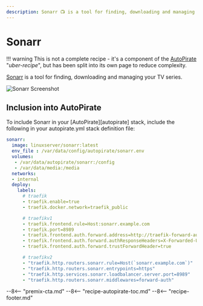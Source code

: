 ```yaml
---
description: Sonarr 📺 is a tool for finding, downloading and managing TV series
---
```


# Sonarr

!!! warning
    This is not a complete recipe - it's a component of the [AutoPirate](/recipes/autopirate/) "_uber-recipe_", but has been split into its own page to reduce complexity.

[Sonarr](https://sonarr.tv/) is a tool for finding, downloading and managing your TV series.

![Sonarr Screenshot](../../images/sonarr.png)

## Inclusion into AutoPirate

To include Sonarr in your [AutoPirate][autopirate] stack, include the following in your autopirate.yml stack definition file:

```yaml
sonarr:
  image: linuxserver/sonarr:latest
  env_file : /var/data/config/autopirate/sonarr.env
  volumes:
   - /var/data/autopirate/sonarr:/config
   - /var/data/media:/media
  networks:
  - internal
  deploy:
    labels:
      # traefik
      - traefik.enable=true
      - traefik.docker.network=traefik_public

      # traefikv1
      - traefik.frontend.rule=Host:sonarr.example.com
      - traefik.port=8989
      - traefik.frontend.auth.forward.address=http://traefik-forward-auth:4181
      - traefik.frontend.auth.forward.authResponseHeaders=X-Forwarded-User
      - traefik.frontend.auth.forward.trustForwardHeader=true        

      # traefikv2
      - "traefik.http.routers.sonarr.rule=Host(`sonarr.example.com`)"
      - "traefik.http.routers.sonarr.entrypoints=https"
      - "traefik.http.services.sonarr.loadbalancer.server.port=8989"
      - "traefik.http.routers.sonarr.middlewares=forward-auth"
```

--8<-- "premix-cta.md"
--8<-- "recipe-autopirate-toc.md"
--8<-- "recipe-footer.md"